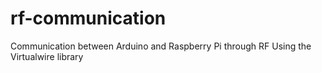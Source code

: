 # rf-communication
Communication between Arduino and Raspberry Pi through RF Using the Virtualwire library
